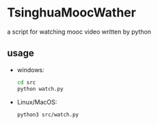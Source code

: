 # TsinghuaMoocWather
a script for watching mooc video written by python

## usage

- windows:

  ```bash
  cd src
  python watch.py
  ```

- Linux/MacOS:

  ```bash
  python3 src/watch.py
  ```
